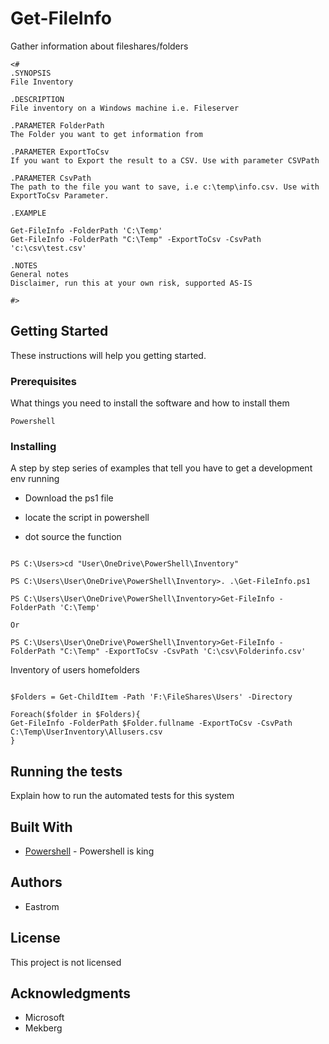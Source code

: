 # Get-FileInfo
Gather information about fileshares/folders

    <#
    .SYNOPSIS
    File Inventory
    
    .DESCRIPTION
    File inventory on a Windows machine i.e. Fileserver
    
    .PARAMETER FolderPath
    The Folder you want to get information from

    .PARAMETER ExportToCsv
    If you want to Export the result to a CSV. Use with parameter CSVPath

    .PARAMETER CsvPath
    The path to the file you want to save, i.e c:\temp\info.csv. Use with ExportToCsv Parameter.
    
    .EXAMPLE
    
    Get-FileInfo -FolderPath 'C:\Temp'
    Get-FileInfo -FolderPath "C:\Temp" -ExportToCsv -CsvPath 'c:\csv\test.csv'
    
    .NOTES
    General notes
    Disclaimer, run this at your own risk, supported AS-IS
    
    #>
    

## Getting Started

These instructions will help you getting started. 

### Prerequisites

What things you need to install the software and how to install them

```
Powershell
```

### Installing

A step by step series of examples that tell you have to get a development env running

* Download the ps1 file

* locate the script in powershell

* dot source the function

```

PS C:\Users>cd "User\OneDrive\PowerShell\Inventory"

PS C:\Users\User\OneDrive\PowerShell\Inventory>. .\Get-FileInfo.ps1

PS C:\Users\User\OneDrive\PowerShell\Inventory>Get-FileInfo -FolderPath 'C:\Temp'

Or

PS C:\Users\User\OneDrive\PowerShell\Inventory>Get-FileInfo -FolderPath "C:\Temp" -ExportToCsv -CsvPath 'C:\csv\Folderinfo.csv'

```
Inventory of users homefolders
```

$Folders = Get-ChildItem -Path 'F:\FileShares\Users' -Directory 

Foreach($folder in $Folders){
Get-FileInfo -FolderPath $Folder.fullname -ExportToCsv -CsvPath C:\Temp\UserInventory\Allusers.csv
}

```
## Running the tests

Explain how to run the automated tests for this system

## Built With

* [Powershell](https://docs.microsoft.com/en-us/powershell/scripting/powershell-scripting?view=powershell-6) - Powershell is king




## Authors

* Eastrom


## License

This project is not licensed

## Acknowledgments

* Microsoft
* Mekberg

